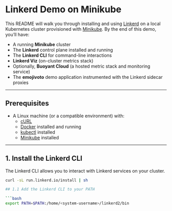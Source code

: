 # Linkerd Demo on Minikube

This README will walk you through installing and using [Linkerd](https://linkerd.io/) on a local Kubernetes cluster provisioned with [Minikube](https://minikube.sigs.k8s.io/docs/). By the end of this demo, you’ll have:

- A running **Minikube** cluster
- The **Linkerd** control plane installed and running
- The **Linkerd CLI** for command-line interactions
- **Linkerd Viz** (on-cluster metrics stack)
- Optionally, **Buoyant Cloud** (a hosted metric stack and monitoring service)
- The **emojivoto** demo application instrumented with the Linkerd sidecar proxies

---

## Prerequisites

- A Linux machine (or a compatible environment) with:
  - [cURL](https://curl.se/)
  - [Docker](https://docs.docker.com/get-docker/) installed and running
  - [kubectl](https://kubernetes.io/docs/tasks/tools/) installed
  - [Minikube](https://minikube.sigs.k8s.io/docs/start/) installed

---

## 1. Install the Linkerd CLI

The Linkerd CLI allows you to interact with Linkerd services on your cluster.

```bash
curl -sL run.linkerd.io/install | sh

## 1.1 Add the Linkerd CLI to your PATH

```bash
export PATH=$PATH:/home/<system-username>/linkerd2/bin

